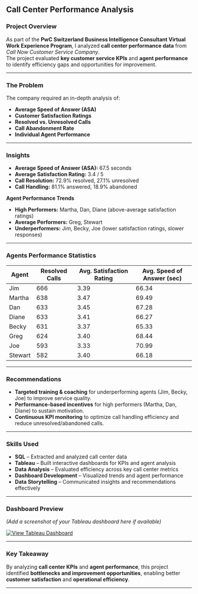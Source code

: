 ## Call Center Performance Analysis
###  Project Overview
As part of the **PwC Switzerland Business Intelligence Consultant Virtual Work Experience Program**, I analyzed **call center performance data** from *Call Now Customer Service Company*.  
The project evaluated **key customer service KPIs** and **agent performance** to identify efficiency gaps and opportunities for improvement.

---

### The Problem
The company required an in-depth analysis of:  
- **Average Speed of Answer (ASA)**  
- **Customer Satisfaction Ratings**  
- **Resolved vs. Unresolved Calls**  
- **Call Abandonment Rate**  
- **Individual Agent Performance**  

---

### Insights
- **Average Speed of Answer (ASA):** 67.5 seconds  
- **Average Satisfaction Rating:** 3.4 / 5  
- **Call Resolution:** 72.9% resolved, 27.1% unresolved  
- **Call Handling:** 81.1% answered, 18.9% abandoned  

**Agent Performance Trends**  
- **High Performers:** Martha, Dan, Diane (above-average satisfaction ratings)  
-  **Average Performers:** Greg, Stewart  
-  **Underperformers:** Jim, Becky, Joe (lower satisfaction ratings, slower responses)  

---

### Agents Performance Statistics

| Agent   | Resolved Calls | Avg. Satisfaction Rating | Avg. Speed of Answer (sec) |
|---------|----------------|---------------------------|-----------------------------|
| Jim     | 666            | 3.39                      | 66.34                       |
| Martha  | 638            | 3.47                      | 69.49                       |
| Dan     | 633            | 3.45                      | 67.28                       |
| Diane   | 633            | 3.41                      | 66.27                       |
| Becky   | 631            | 3.37                      | 65.33                       |
| Greg    | 624            | 3.40                      | 68.44                       |
| Joe     | 593            | 3.33                      | 70.99                       |
| Stewart | 582            | 3.40                      | 66.18                       |

---

### Recommendations
- **Targeted training & coaching** for underperforming agents (Jim, Becky, Joe) to improve service quality.  
-  **Performance-based incentives** for high performers (Martha, Dan, Diane) to sustain motivation.  
-  **Continuous KPI monitoring** to optimize call handling efficiency and reduce unresolved/abandoned calls.  

---

###  Skills Used
- **SQL** – Extracted and analyzed call center data  
- **Tableau** – Built interactive dashboards for KPIs and agent analysis  
- **Data Analysis** – Evaluated efficiency across key call center metrics  
- **Dashboard Development** – Visualized trends and agent performance  
- **Data Storytelling** – Communicated insights and recommendations effectively  

---

### Dashboard Preview
*(Add a screenshot of your Tableau dashboard here if available)*  

[![View Tableau Dashboard](https://img.shields.io/badge/View%20Dashboard-Tableau-blue?logo=tableau)](https://public.tableau.com/views/YourDashboardLinkHere)

---

### Key Takeaway
By analyzing **call center KPIs** and **agent performance**, this project identified **bottlenecks and improvement opportunities**, enabling better **customer satisfaction** and **operational efficiency**.

---
